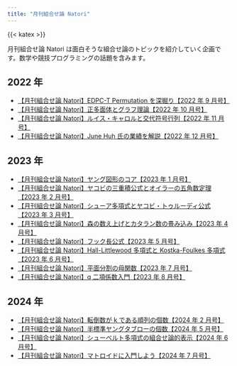 ```yaml
---
title: "月刊組合せ論 Natori"
---
```


{{< katex >}}

月刊組合せ論 Natori は面白そうな組合せ論のトピックを紹介していく企画です。数学や競技プログラミングの話題を含みます。

## 2022 年

- [【月刊組合せ論 Natori】EDPC-T Permutation を深掘り【2022 年 9 月号】](./202209/)
- [【月刊組合せ論 Natori】正多面体とグラフ理論【2022 年 10 月号】](./202210/)
- [【月刊組合せ論 Natori】ルイス・キャロルと交代符号行列【2022 年 11 月号】](./202211/)
- [【月刊組合せ論 Natori】June Huh 氏の業績を解説【2022 年 12 月号】](./202212/)

## 2023 年

- [【月刊組合せ論 Natori】ヤング図形のコア【2023 年 1 月号】](./202301/)
- [【月刊組合せ論 Natori】ヤコビの三重積公式とオイラーの五角数定理【2023 年 2 月号】](./202302/)
- [【月刊組合せ論 Natori】シューア多項式とヤコビ・トゥルーディ公式【2023 年 3 月号】](./202303/)
- [【月刊組合せ論 Natori】森の数え上げとカタラン数の畳み込み【2023 年 4 月号】](./202304/)
- [【月刊組合せ論 Natori】フック長公式【2023 年 5 月号】](./202305/)
- [【月刊組合せ論 Natori】Hall-Littlewood 多項式と Kostka-Foulkes 多項式【2023 年 6 月号】](./202306/)
- [【月刊組合せ論 Natori】平面分割の母関数【2023 年 7 月号】](./202307/)
- [【月刊組合せ論 Natori】q 二項係数入門【2023 年 8 月号】](./202308/)

## 2024 年

- [【月刊組合せ論 Natori】転倒数が k である順列の個数【2024 年 2 月号】](./202402/)
- [【月刊組合せ論 Natori】半標準ヤングタブローの個数【2024 年 5 月号】](./202405/)
- [【月刊組合せ論 Natori】シューベルト多項式の組合せ論的表示【2024 年 6 月号】](./202406/)
- [【月刊組合せ論 Natori】マトロイドに入門しよう【2024 年 7 月号】](./202407/)
